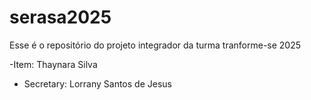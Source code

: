 # serasa2025
Esse é o repositório do projeto integrador da turma tranforme-se 2025


-Item: Thaynara Silva 
 - Secretary: Lorrany Santos de Jesus 
